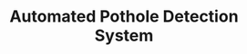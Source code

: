 ---
layout: publications
categories: publications 
year: 2013
link: http://www.icter.org/conference/icter2016/sites/default/files/icter/IITC-2008p1.pdf
title: "Automated Pothole Detection System"
authors: Girisha D De Silva, Ravin S Perera, Nayanajith M Laxman, Kenneth M Thilakarathna, Chamath I Keppitiyagama, Kasun De Zoysa
conference: International Conference on Advances in ICT for Emerging Regions, Colombo, Sri Lanka
conferenceinfo: 
---